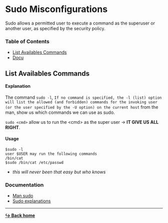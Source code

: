 # Sudo Misconfigurations

Sudo allows a permitted user to execute a command as the superuser or another user, as specified by the security policy.

### Table of Contents

- [List Availables Commands](#list-availables-commands)
- [Docu](#documentation)

## List Availables Commands

#### Explanation

The command `sudo -l`, `If no command is specified, the -l (list) option will list the allowed (and forbidden) commands for the invoking user (or the user specified by the -U option) on the current host` from the man, show us which commands we can use as sudo.

`sudo <cmd>` allow us to run the \<cmd\> as the super user -> **IT GIVE US ALL RIGHT**.

#### Usage

```
$sudo -l
user $USER may run the following commands
/bin/cat
$sudo /bin/cat /etc/passwd
```

- _this will never been that easy but who knows_

### Documentation

- [Man sudo](https://linux.die.net/man/8/sudo)
- [Sudo explanations](https://www.linuxtricks.fr/wiki/sudo-utiliser-et-parametrer-sudoers)

---

[**:arrow_right_hook: Back home**](/README.md)
